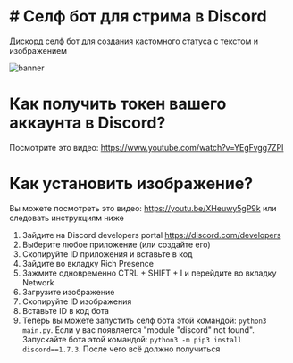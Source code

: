 # # Селф бот для стрима в Discord
Дискорд селф бот для создания кастомного статуса с текстом и изображением

![banner](https://media.discordapp.net/attachments/1043409396547473431/1046506163732226138/image.png)

# Как получить токен вашего аккаунта в Discord?
Посмотрите это видео: https://www.youtube.com/watch?v=YEgFvgg7ZPI

# Как установить изображение?
Вы можете посмотреть это видео: https://youtu.be/XHeuwy5gP9k
или следовать инструкциям ниже

1. Зайдите на Discord developers portal https://discord.com/developers
2. Выберите любое приложение (или создайте его)
3. Скопируйте ID приложения и вставьте в код
4. Зайдите во вкладку Rich Presence 
5. Зажмите одновременно CTRL + SHIFT + I и перейдите во вкладку Network 
6. Загрузите изображение
7. Скопируйте ID изображения 
8. Вставьте ID в код бота
9. Теперь вы можете запустить селф бота этой командой: ```python3 main.py```.
Если у вас появляется "module "discord" not found". Запускайте бота этой командой: ```python3 -m pip3 install discord==1.7.3```. После чего всё должно получиться 
